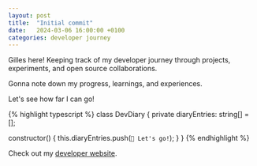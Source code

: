 ```yaml
---
layout: post
title:  "Initial commit"
date:   2024-03-06 16:00:00 +0100
categories: developer journey
---
```

Gilles here! Keeping track of my developer journey through projects, experiments, and open source collaborations.

Gonna note down my progress, learnings, and experiences.

Let's see how far I can go!

{% highlight typescript %}
class DevDiary {
  private diaryEntries: string[] = [];

  constructor() {
    this.diaryEntries.push(`🚀 Let's go!`);
  }
}
{% endhighlight %}

Check out my [developer website][developer-website].

[developer-website]: https://www.gilles.dev/
